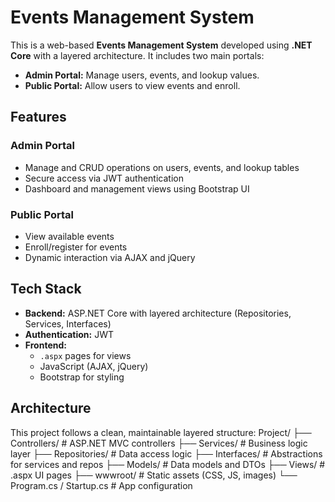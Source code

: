 # Events Management System

This is a web-based **Events Management System** developed using **.NET Core** with a layered architecture. It includes two main portals:

- **Admin Portal:** Manage users, events, and lookup values.
- **Public Portal:** Allow users to view events and enroll.

## Features

### Admin Portal
- Manage and CRUD operations on users, events, and lookup tables
- Secure access via JWT authentication
- Dashboard and management views using Bootstrap UI

### Public Portal
- View available events
- Enroll/register for events
- Dynamic interaction via AJAX and jQuery

## Tech Stack

- **Backend:** ASP.NET Core with layered architecture (Repositories, Services, Interfaces)
- **Authentication:** JWT
- **Frontend:** 
  - `.aspx` pages for views
  - JavaScript (AJAX, jQuery)
  - Bootstrap for styling

## Architecture

This project follows a clean, maintainable layered structure:
Project/
├── Controllers/ # ASP.NET MVC controllers
├── Services/ # Business logic layer
├── Repositories/ # Data access logic
├── Interfaces/ # Abstractions for services and repos
├── Models/ # Data models and DTOs
├── Views/ # .aspx UI pages
├── wwwroot/ # Static assets (CSS, JS, images)
└── Program.cs / Startup.cs # App configuration


